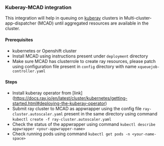 ### Kuberay-MCAD integration

This integration will help in queuing on [kuberay](https://github.com/ray-project/kuberay) clusters in Multi-cluster-app-dispatcher (MCAD) until aggregated resources are available in the cluster.

#### Prerequisites

- kubernetes or Openshift cluster 
- Install MCAD using instructions present under `deployment` directory
- Make sure MCAD has clusterrole to create ray resources, please patch using configuration file present in `config` directory with name `xqueuejob-controller.yaml`

#### Steps

- Install kuberay operator from [link] (https://docs.ray.io/en/latest/cluster/kubernetes/getting-started.html#deploying-the-kuberay-operator)
- Submit ray cluster to MCAD as appwrapper using the config file `ray-cluster.autoscaler.yaml` present in the same directory using command `kubectl create -f ray-cluster.autoscaler.yaml`
- Check the status of the appwrapper using command `kubectl describe appwrapper <your-appwrapper-name>`
- Check running pods using command `kubectl get pods -n <your-name-space>`